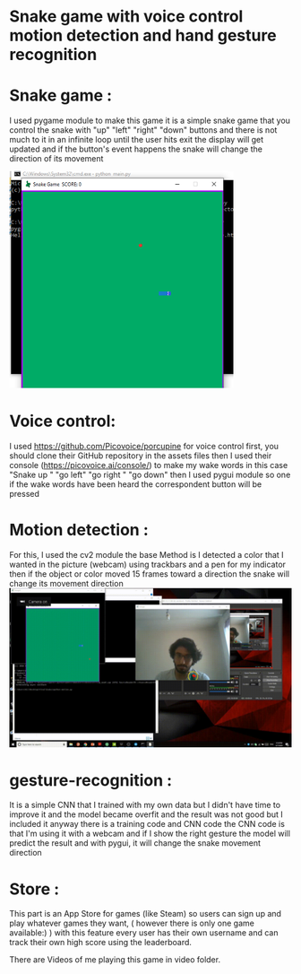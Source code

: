 # Snake game with voice control motion detection and hand gesture recognition
 
# Snake game : 
I used pygame module to make this game it is a simple snake game that you control the snake with "up" "left" "right" "down" buttons and there is not much to it 
in an infinite loop until the user hits exit the display will get updated and if the button's event happens the snake will change the direction of its movement 

<img src="Pic/Snake.png" width="400" class="center" />

# Voice control: 
I used https://github.com/Picovoice/porcupine for voice control 
first, you should clone their GitHub repository in the assets files then I used their console (https://picovoice.ai/console/) to make my wake words in this case "Snake up " "go left" "go right " "go down" then I used pygui module so one if the wake words have been heard the correspondent button will be pressed 

# Motion detection : 
For this, I used the cv2 module 
the base Method is I detected a color that I wanted in the picture (webcam) using trackbars and a pen for my indicator then if the object or color moved 15 frames toward a direction the snake will change its movement direction
![](Video/MD.gif)
# gesture-recognition : 
It is a simple CNN that I trained with my own data but I didn't have time to improve it and the model became overfit and the result was not good but I included it anyway 
there is a training code and CNN code the CNN code is that I'm using it with a webcam and if I show the right gesture the model will predict the result and with pygui, it will change the snake movement direction
# Store :  
This part is an App Store for games (like Steam) so users can sign up and play whatever games they want, ( however there is only one game available:) ) with this feature every user has their own username and can track their own high score using the leaderboard. 

There are Videos of me playing this game in video folder.
